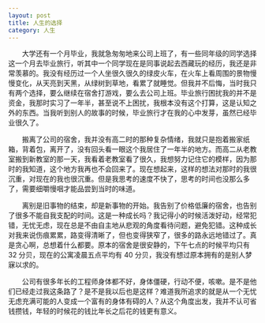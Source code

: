 ```yaml
---
layout: post
title: 人生的选择
category: 人生
---
```


&emsp;&emsp;大学还有一个月毕业，我就急匆匆地来公司上班了，有一些同年级的同学选择这一个月去毕业旅行，听其中一个同学现在是同事说起去西藏玩的经历，我还是非常羡慕的。我没有经历过一个人坐很久很久的绿皮火车，在火车上看周围的景物慢慢变化，从天亮到天黑，从绿树到草地，看累了就睡觉。但我并不后悔，当时我只有两个选择，要么继续在宿舍打游戏，要么去公司上班。毕业旅行困扰我的并不是资金，我那时实习了一年半，甚至说不上困扰，我根本没有这个打算，这是认知之外的东西。当我听到别人的故事的时候，毕业旅行才在我的心中发芽，虽然已经毕业很久了。

&emsp;&emsp;搬离了公司的宿舍，我并没有高二时的那种复杂情绪，我就只是抱着搬家纸箱，背着包，离开了，没有回头看一眼这个我居住了一年半的地方。而高二从老教室搬到新教室的那一天，我看着老教室看了很久，我想努力记住它的模样，因为那时的我知道，这个地方我再也不会回来了。现在想起来，这样的想法对那时的我很沉重，对现在的我也很沉重。但是我思考的速度不快了，思考的时间也没那么多了，需要细嚼慢咽才能品尝到当时的味道。

&emsp;&emsp;离别是旧事物的结束，却是新事物的开始。我告别了价格低廉的宿舍，也告别了很多不能自我支配的时间。这是一种成长吗？我记得小的时候活泼好动，经常犯错，无忧无虑，现在总是不由自主地从悲观的角度看待问题，避免犯错。这种成长对我来说伤痕累累，路变得清晰了，但也变得狭窄了，很多的路永远地错过了。真是贪心啊，总想着什么都要。原本的宿舍是很安静的，下午七点的时候平均只有 32 分贝，现在的公寓凌晨五点平均有 40 分贝，我没有想过原本拥有的是别人梦寐以求的。

&emsp;&emsp;公司有很多年长的工程师身体都不好，身体僵硬，行动不便，咳嗽。是不是他们已经走过我这条路了？是不是我以后也是这样？难道我所追求的就是从一个无忧无虑充满可能的人变成一个富有的身体有碍的人？从这个角度出发，我并不认可省钱攒钱，年轻的时候花的钱比年长之后花的钱更有意义。
